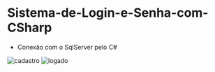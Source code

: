# Sistema-de-Login-e-Senha-com-CSharp

- Conexão com o SqlServer pelo C#


![cadastro](https://user-images.githubusercontent.com/94863117/174465989-0bc4a833-27db-440b-aa93-745cb9910b9d.jpg)
![logado](https://user-images.githubusercontent.com/94863117/174465995-b4501986-7487-4815-adb2-a7d4d2ef445b.jpg)
